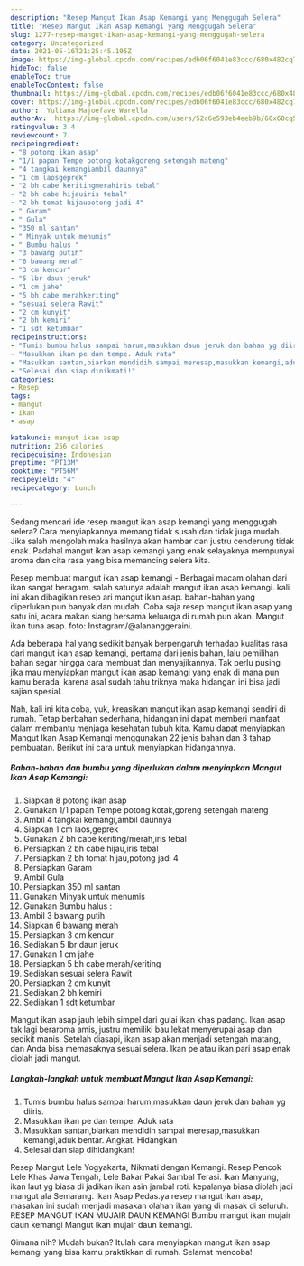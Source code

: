 ```yaml
---
description: "Resep Mangut Ikan Asap Kemangi yang Menggugah Selera"
title: "Resep Mangut Ikan Asap Kemangi yang Menggugah Selera"
slug: 1277-resep-mangut-ikan-asap-kemangi-yang-menggugah-selera
category: Uncategorized
date: 2021-05-16T21:25:45.195Z
image: https://img-global.cpcdn.com/recipes/edb06f6041e83ccc/680x482cq70/mangut-ikan-asap-kemangi-foto-resep-utama.jpg
hideToc: false
enableToc: true
enableTocContent: false
thumbnail: https://img-global.cpcdn.com/recipes/edb06f6041e83ccc/680x482cq70/mangut-ikan-asap-kemangi-foto-resep-utama.jpg
cover: https://img-global.cpcdn.com/recipes/edb06f6041e83ccc/680x482cq70/mangut-ikan-asap-kemangi-foto-resep-utama.jpg
author:  Yuliana Majoefave Warella
authorAv:  https://img-global.cpcdn.com/users/52c6e593eb4eeb9b/60x60cq50/avatar.jpg
ratingvalue: 3.4
reviewcount: 7
recipeingredient:
- "8 potong ikan asap"
- "1/1 papan Tempe potong kotakgoreng setengah mateng"
- "4 tangkai kemangiambil daunnya"
- "1 cm laosgeprek"
- "2 bh cabe keritingmerahiris tebal"
- "2 bh cabe hijauiris tebal"
- "2 bh tomat hijaupotong jadi 4"
- " Garam"
- " Gula"
- "350 ml santan"
- " Minyak untuk menumis"
- " Bumbu halus "
- "3 bawang putih"
- "6 bawang merah"
- "3 cm kencur"
- "5 lbr daun jeruk"
- "1 cm jahe"
- "5 bh cabe merahkeriting"
- "sesuai selera Rawit"
- "2 cm kunyit"
- "2 bh kemiri"
- "1 sdt ketumbar"
recipeinstructions:
- "Tumis bumbu halus sampai harum,masukkan daun jeruk dan bahan yg diiris."
- "Masukkan ikan pe dan tempe. Aduk rata"
- "Masukkan santan,biarkan mendidih sampai meresap,masukkan kemangi,aduk bentar. Angkat. Hidangkan"
- "Selesai dan siap dinikmati!"
categories:
- Resep
tags:
- mangut
- ikan
- asap

katakunci: mangut ikan asap 
nutrition: 256 calories
recipecuisine: Indonesian
preptime: "PT13M"
cooktime: "PT56M"
recipeyield: "4"
recipecategory: Lunch

---
```



Sedang mencari ide resep mangut ikan asap kemangi yang menggugah selera? Cara menyiapkannya memang tidak susah dan tidak juga mudah. Jika salah mengolah maka hasilnya akan hambar dan justru cenderung tidak enak. Padahal mangut ikan asap kemangi yang enak selayaknya mempunyai aroma dan cita rasa yang bisa memancing selera kita.


Resep membuat mangut ikan asap kemangi - Berbagai macam olahan dari ikan sangat beragam. salah satunya adalah mangut ikan asap kemangi. kali ini akan dibagikan resep ari mangut ikan asap. bahan-bahan yang diperlukan pun banyak dan mudah. Coba saja resep mangut ikan asap yang satu ini, acara makan siang bersama keluarga di rumah pun akan. Mangut ikan tuna asap. foto: Instagram/@alananggeraini.

Ada beberapa hal yang sedikit banyak berpengaruh terhadap kualitas rasa dari mangut ikan asap kemangi, pertama dari jenis bahan, lalu pemilihan bahan segar hingga cara membuat dan menyajikannya. Tak perlu pusing jika mau menyiapkan mangut ikan asap kemangi yang enak di mana pun kamu berada, karena asal sudah tahu triknya maka hidangan ini bisa jadi sajian spesial.


Nah, kali ini kita coba, yuk, kreasikan mangut ikan asap kemangi sendiri di rumah. Tetap berbahan sederhana, hidangan ini dapat memberi manfaat dalam membantu menjaga kesehatan tubuh kita. Kamu dapat menyiapkan Mangut Ikan Asap Kemangi menggunakan 22 jenis bahan dan 3 tahap pembuatan. Berikut ini cara untuk menyiapkan hidangannya.

<!--inarticleads1-->

##### Bahan-bahan dan bumbu yang diperlukan dalam menyiapkan Mangut Ikan Asap Kemangi:

1. Siapkan 8 potong ikan asap
1. Gunakan 1/1 papan Tempe potong kotak,goreng setengah mateng
1. Ambil 4 tangkai kemangi,ambil daunnya
1. Siapkan 1 cm laos,geprek
1. Gunakan 2 bh cabe keriting/merah,iris tebal
1. Persiapkan 2 bh cabe hijau,iris tebal
1. Persiapkan 2 bh tomat hijau,potong jadi 4
1. Persiapkan  Garam
1. Ambil  Gula
1. Persiapkan 350 ml santan
1. Gunakan  Minyak untuk menumis
1. Gunakan  Bumbu halus :
1. Ambil 3 bawang putih
1. Siapkan 6 bawang merah
1. Persiapkan 3 cm kencur
1. Sediakan 5 lbr daun jeruk
1. Gunakan 1 cm jahe
1. Persiapkan 5 bh cabe merah/keriting
1. Sediakan sesuai selera Rawit
1. Persiapkan 2 cm kunyit
1. Sediakan 2 bh kemiri
1. Sediakan 1 sdt ketumbar


Mangut ikan asap jauh lebih simpel dari gulai ikan khas padang. Ikan asap tak lagi beraroma amis, justru memiliki bau lekat menyerupai asap dan sedikit manis. Setelah diasapi, ikan asap akan menjadi setengah matang, dan Anda bisa memasaknya sesuai selera. Ikan pe atau ikan pari asap enak diolah jadi mangut. 

<!--inarticleads2-->

##### Langkah-langkah untuk membuat Mangut Ikan Asap Kemangi:

1. Tumis bumbu halus sampai harum,masukkan daun jeruk dan bahan yg diiris.
1. Masukkan ikan pe dan tempe. Aduk rata
1. Masukkan santan,biarkan mendidih sampai meresap,masukkan kemangi,aduk bentar. Angkat. Hidangkan
1. Selesai dan siap dihidangkan!

Resep Mangut Lele Yogyakarta, Nikmati dengan Kemangi. Resep Pencok Lele Khas Jawa Tengah, Lele Bakar Pakai Sambal Terasi. Ikan Manyung, ikan laut yg biasa di jadikan ikan asin jambal roti. kepalanya biasa diolah jadi mangut ala Semarang. Ikan Asap Pedas.ya resep mangut ikan asap, masakan ini sudah menjadi masakan olahan ikan yang di masak di seluruh. RESEP MANGUT IKAN MUJAIR DAUN KEMANGI Bumbu mangut ikan mujair daun kemangi Mangut ikan mujair daun kemangi. 

Gimana nih? Mudah bukan? Itulah cara menyiapkan mangut ikan asap kemangi yang bisa kamu praktikkan di rumah. Selamat mencoba!
